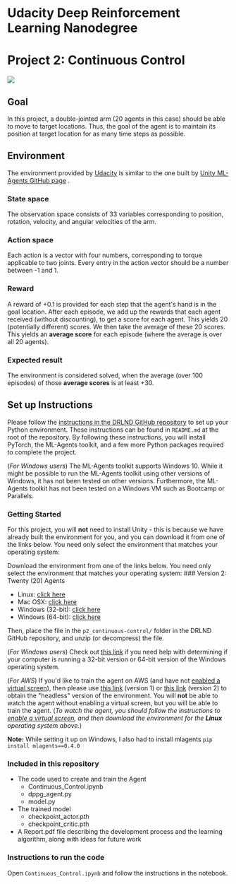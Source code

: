 ﻿
# Udacity Deep Reinforcement Learning Nanodegree

# Project 2: Continuous Control 
![](https://user-images.githubusercontent.com/10624937/43851024-320ba930-9aff-11e8-8493-ee547c6af349.gif)
## Goal
In this project, a double-jointed arm (20 agents in this case) should be able to move to target locations. Thus, the goal of the agent is to maintain its position at target location for as many time steps as possible.

## Environment
The environment provided by [Udacity](www.udacity.com) is similar to the one built by [Unity ML-Agents GitHub page](https://github.com/Unity-Technologies/ml-agents/blob/master/docs/Learning-Environment-Examples.md#banana-collector) .

### State space
The observation space consists of 33 variables corresponding to position, rotation, velocity, and angular velocities of the arm.

### Action space
Each action is a vector with four numbers, corresponding to torque applicable to two joints. Every entry in the action vector should be a number between -1 and 1.

### Reward
A reward of +0.1 is provided for each step that the agent's hand is in the goal location. After each episode, we add up the rewards that each agent received (without discounting), to get a score for each agent. This yields 20 (potentially different) scores. We then take the average of these 20 scores. This yields an  **average score**  for each episode (where the average is over all 20 agents).

### Expected result
The environment is considered solved, when the average (over 100 episodes) of those **average scores** is at least +30. 

## Set up Instructions
Please follow the  [instructions in the DRLND GitHub repository](https://github.com/udacity/deep-reinforcement-learning#dependencies)  to set up your Python environment. These instructions can be found in  `README.md`  at the root of the repository. By following these instructions, you will install PyTorch, the ML-Agents toolkit, and a few more Python packages required to complete the project.

(_For Windows users_) The ML-Agents toolkit supports Windows 10. While it might be possible to run the ML-Agents toolkit using other versions of Windows, it has not been tested on other versions. Furthermore, the ML-Agents toolkit has not been tested on a Windows VM such as Bootcamp or Parallels.

### Getting Started
For this project, you will **not** need to install Unity - this is because we have already built the environment for you, and you can download it from one of the links below. You need only select the environment that matches your operating system:

Download the environment from one of the links below. You need only select the environment that matches your operating system:
    ### Version 2: Twenty (20) Agents

-   Linux:  [click here](https://s3-us-west-1.amazonaws.com/udacity-drlnd/P2/Reacher/Reacher_Linux.zip)
-   Mac OSX:  [click here](https://s3-us-west-1.amazonaws.com/udacity-drlnd/P2/Reacher/Reacher.app.zip)
-   Windows (32-bit):  [click here](https://s3-us-west-1.amazonaws.com/udacity-drlnd/P2/Reacher/Reacher_Windows_x86.zip)
-   Windows (64-bit):  [click here](https://s3-us-west-1.amazonaws.com/udacity-drlnd/P2/Reacher/Reacher_Windows_x86_64.zip)

Then, place the file in the  `p2_continuous-control/`  folder in the DRLND GitHub repository, and unzip (or decompress) the file.

(_For Windows users_) Check out  [this link](https://support.microsoft.com/en-us/help/827218/how-to-determine-whether-a-computer-is-running-a-32-bit-version-or-64)  if you need help with determining if your computer is running a 32-bit version or 64-bit version of the Windows operating system.

(_For AWS_) If you'd like to train the agent on AWS (and have not [enabled a virtual screen](https://github.com/Unity-Technologies/ml-agents/blob/master/docs/Training-on-Amazon-Web-Service.md)), then please use [this link](https://s3-us-west-1.amazonaws.com/udacity-drlnd/P2/Reacher/one_agent/Reacher_Linux_NoVis.zip) (version 1) or [this link](https://s3-us-west-1.amazonaws.com/udacity-drlnd/P2/Reacher/Reacher_Linux_NoVis.zip) (version 2) to obtain the "headless" version of the environment. You will **not** be able to watch the agent without enabling a virtual screen, but you will be able to train the agent. (_To watch the agent, you should follow the instructions to  [enable a virtual screen](https://github.com/Unity-Technologies/ml-agents/blob/master/docs/Training-on-Amazon-Web-Service.md), and then download the environment for the  **Linux**  operating system above._)
    
 **Note:**  While setting it up on Windows, I also had to install mlagents `pip install mlagents==0.4.0` 

### Included in this repository
-   The code used to create and train the Agent
    -   Continuous_Control.ipynb
    -   dppg_agent.py
    -   model.py 
-   The trained model
    -   checkpoint_actor.pth
    -   checkpoint_critic.pth
-   A Report.pdf file describing the development process and the learning algorithm, along with ideas for future work

### Instructions to run the code
Open  `Continuous_Control.ipynb` and follow the instructions in the notebook.

